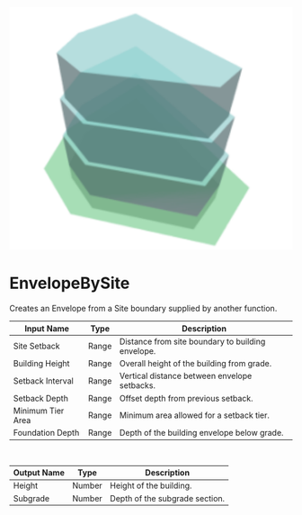 <img src="preview.png" width="512">
            
# EnvelopeBySite

Creates an Envelope from a Site boundary supplied by another function.

|Input Name|Type|Description|
|---|---|---|
|Site Setback|Range|Distance from site boundary to building envelope.|
|Building Height|Range|Overall height of the building from grade.|
|Setback Interval|Range|Vertical distance between envelope setbacks.|
|Setback Depth|Range|Offset depth from previous setback.|
|Minimum Tier Area|Range|Minimum area allowed for a setback tier.|
|Foundation Depth|Range|Depth of the building envelope below grade.|


<br>

|Output Name|Type|Description|
|---|---|---|
|Height|Number|Height of the building.|
|Subgrade|Number|Depth of the subgrade section.|

